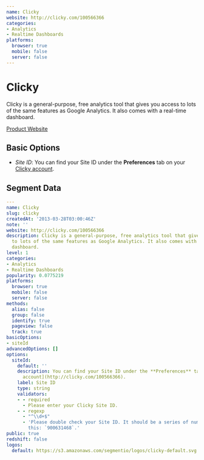 ```yaml
---
name: Clicky
website: http://clicky.com/100566366
categories:
- Analytics
- Realtime Dashboards
platforms:
  browser: true
  mobile: false
  server: false
---
```


# Clicky

Clicky is a general-purpose, free analytics tool that gives you access to lots of the same features as Google Analytics. It also comes with a real-time dashboard.

[Product Website](http://clicky.com/100566366)

## Basic Options

- *Site ID*: You can find your Site ID under the **Preferences** tab on your [Clicky account](http://clicky.com/100566366).


## Segment Data
```yaml
---
name: Clicky
slug: clicky
createdAt: '2013-03-28T03:00:46Z'
note: ''
website: http://clicky.com/100566366
description: Clicky is a general-purpose, free analytics tool that gives you access
  to lots of the same features as Google Analytics. It also comes with a real-time
  dashboard.
level: 1
categories:
- Analytics
- Realtime Dashboards
popularity: 0.0775219
platforms:
  browser: true
  mobile: false
  server: false
methods:
  alias: false
  group: false
  identify: true
  pageview: false
  track: true
basicOptions:
- siteId
advancedOptions: []
options:
  siteId:
    default: ''
    description: You can find your Site ID under the **Preferences** tab on your [Clicky
      account](http://clicky.com/100566366).
    label: Site ID
    type: string
    validators:
    - - required
      - Please enter your Clicky Site ID.
    - - regexp
      - "^\\d+$"
      - 'Please double check your Site ID. It should be a series of numbers, like
        this: `900631468`.'
public: true
redshift: false
logos:
  default: https://s3.amazonaws.com/segmentio/logos/clicky-default.svg

```

